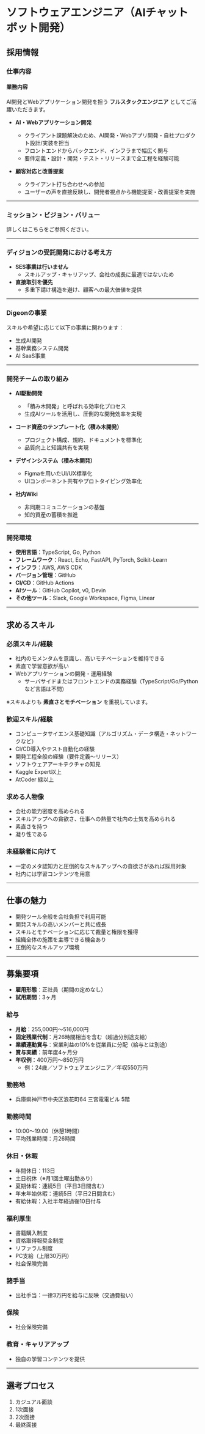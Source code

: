 # ソフトウェアエンジニア（AIチャットボット開発）

## 採用情報

### 仕事内容
#### 業務内容
AI開発とWebアプリケーション開発を担う **フルスタックエンジニア** としてご活躍いただきます。  

- **AI・Webアプリケーション開発**  
  - クライアント課題解決のため、AI開発・Webアプリ開発・自社プロダクト設計/実装を担当  
  - フロントエンドからバックエンド、インフラまで幅広く関与  
  - 要件定義・設計・開発・テスト・リリースまで全工程を経験可能  

- **顧客対応と改善提案**  
  - クライアント打ち合わせへの参加  
  - ユーザーの声を直接反映し、開発者視点から機能提案・改善提案を実施  

---

### ミッション・ビジョン・バリュー
詳しくはこちらをご参照ください。  

---

### ディジョンの受託開発における考え方
- **SES事業は行いません**  
  - スキルアップ・キャリアップ、会社の成長に最適ではないため  
- **直接取引を優先**  
  - 多重下請け構造を避け、顧客への最大価値を提供  

---

### Digeonの事業
スキルや希望に応じて以下の事業に関わります：  
- 生成AI開発  
- 基幹業務システム開発  
- AI SaaS事業  

---

### 開発チームの取り組み
- **AI駆動開発**  
  - 「積み木開発」と呼ばれる効率化プロセス  
  - 生成AIツールを活用し、圧倒的な開発効率を実現  

- **コード資産のテンプレート化（積み木開発）**  
  - プロジェクト構成、規約、ドキュメントを標準化  
  - 品質向上と知識共有を実現  

- **デザインシステム（積み木開発）**  
  - Figmaを用いたUI/UX標準化  
  - UIコンポーネント共有やプロトタイピング効率化  

- **社内Wiki**  
  - 非同期コミュニケーションの基盤  
  - 知的資産の蓄積を推進  

---

### 開発環境
- **使用言語**：TypeScript, Go, Python  
- **フレームワーク**：React, Echo, FastAPI, PyTorch, Scikit-Learn  
- **インフラ**：AWS, AWS CDK  
- **バージョン管理**：GitHub  
- **CI/CD**：GitHub Actions  
- **AIツール**：GitHub Copilot, v0, Devin  
- **その他ツール**：Slack, Google Workspace, Figma, Linear  

---

## 求めるスキル

### 必須スキル/経験
- 社内のモメンタムを意識し、高いモチベーションを維持できる  
- 素直で学習意欲が高い  
- Webアプリケーションの開発・運用経験  
  - サーバサイドまたはフロントエンドの実務経験（TypeScript/Go/Pythonなど言語は不問）  

※スキルよりも **素直さとモチベーション** を重視しています。  

### 歓迎スキル/経験
- コンピュータサイエンス基礎知識（アルゴリズム・データ構造・ネットワークなど）  
- CI/CD導入やテスト自動化の経験  
- 開発工程全般の経験（要件定義〜リリース）  
- ソフトウェアアーキテクチャの知見  
- Kaggle Expert以上  
- AtCoder 緑以上  

### 求める人物像
- 会社の能力密度を高められる  
- スキルアップへの貪欲さ、仕事への熱量で社内の士気を高められる  
- 素直さを持つ  
- 凝り性である  

### 未経験者に向けて
- 一定のメタ認知力と圧倒的なスキルアップへの貪欲さがあれば採用対象  
- 社内には学習コンテンツを用意  

---

## 仕事の魅力
- 開発ツール全般を会社負担で利用可能  
- 開発スキルの高いメンバーと共に成長  
- スキルとモチベーションに応じて裁量と権限を獲得  
- 組織全体の施策を主導できる機会あり  
- 圧倒的なスキルアップ環境  

---

## 募集要項

- **雇用形態**：正社員（期間の定めなし）  
- **試用期間**：3ヶ月  

### 給与
- **月給**：255,000円〜516,000円  
- **固定残業代制**：月26時間相当を含む（超過分別途支給）  
- **業績連動賞与**：営業利益の10%を従業員に分配（給与とは別途）  
- **賞与実績**：前年度4ヶ月分  
- **年収例**：400万円〜850万円  
  - 例：24歳／ソフトウェアエンジニア／年収550万円  

### 勤務地
- 兵庫県神戸市中央区浪花町64 三宮電電ビル 5階  

### 勤務時間
- 10:00〜19:00（休憩1時間）  
- 平均残業時間：月26時間  

### 休日・休暇
- 年間休日：113日  
- 土日祝休（※月1回土曜出勤あり）  
- 夏期休暇：連続5日（平日3日間含む）  
- 年末年始休暇：連続5日（平日2日間含む）  
- 有給休暇：入社半年経過後10日付与  

### 福利厚生
- 書籍購入制度  
- 資格取得報奨金制度  
- リファラル制度  
- PC支給（上限30万円）  
- 社会保険完備  

### 諸手当
- 出社手当：一律3万円を給与に反映（交通費扱い）  

### 保険
- 社会保険完備  

### 教育・キャリアアップ
- 独自の学習コンテンツを提供  

---

## 選考プロセス
1. カジュアル面談  
2. 1次面接  
3. 2次面接  
4. 最終面接  
